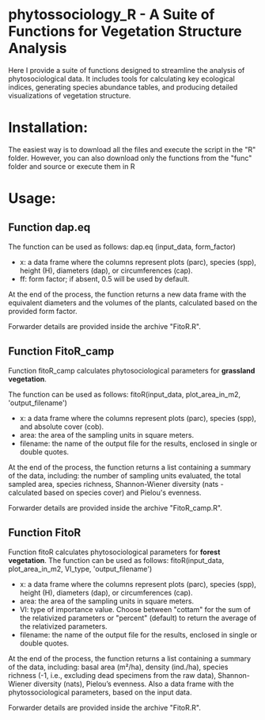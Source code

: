 # phytossociology_R - A Suite of Functions for Vegetation Structure Analysis
Here I provide a suite of functions designed to streamline the analysis of phytosociological data. 
It includes tools for calculating key ecological indices, generating species abundance tables, and producing detailed visualizations of vegetation structure.

# Installation:
The easiest way is to download all the files and execute the script in the "R" folder. 
However, you can also download only the functions from the "func" folder and source or execute them in R

# Usage: 
## Function dap.eq

The function can be used as follows:
dap.eq (input_data, form_factor)

- x: a data frame where the columns represent plots (parc), species (spp), height (H), diameters (dap), or circumferences (cap).
- ff: form factor; if absent, 0.5 will be used by default.
  
At the end of the process, the function returns a new data frame with the equivalent diameters and the volumes of the plants, calculated based on the provided form factor.

Forwarder details are provided inside the archive "FitoR.R".

## Function FitoR_camp
Function fitoR_camp calculates phytosociological parameters for **grassland vegetation**.

The function can be used as follows:
fitoR(input_data, plot_area_in_m2, 'output_filename')

- x: a data frame where the columns represent plots (parc), species (spp), and absolute cover (cob).
- area: the area of the sampling units in square meters.
- filename: the name of the output file for the results, enclosed in single or double quotes.


At the end of the process, the function returns a list containing a summary of the data, including: the number of sampling units evaluated,
the total sampled area, species richness, Shannon-Wiener diversity (nats - calculated based on species cover) and Pielou's evenness.

Forwarder details are provided inside the archive "FitoR_camp.R".

## Function FitoR
Function fitoR calculates phytosociological parameters for **forest vegetation**.
The function can be used as follows:
fitoR(input_data, plot_area_in_m2, VI_type, 'output_filename')

- x: a data frame where the columns represent plots (parc), species (spp), height (H), diameters (dap), or circumferences (cap).
- area: the area of the sampling units in square meters.
- VI: type of importance value. Choose between "cottam" for the sum of the relativized parameters or "percent" (default) to return the average of the relativized parameters.
- filename: the name of the output file for the results, enclosed in single or double quotes.

At the end of the process, the function returns a list containing a summary of the data, including: basal area (m²/ha), density (ind./ha), 
species richness (-1, i.e., excluding dead specimens from the raw data), Shannon-Wiener diversity (nats), Pielou’s evenness. Also a 
data frame with the phytossociological parameters, based on the input data.

Forwarder details are provided inside the archive "FitoR.R".
